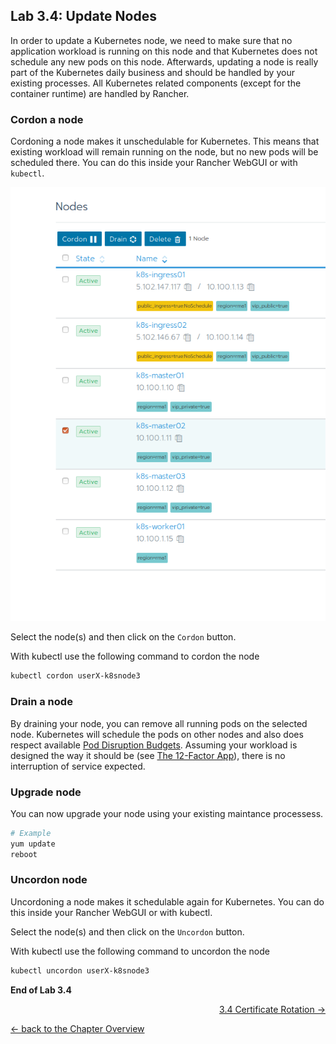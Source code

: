 ## Lab 3.4: Update Nodes

In order to update a Kubernetes node, we need to make sure that no application workload is running on this node and that Kubernetes does not schedule any new pods on this node. Afterwards, updating a node is really part of the Kubernetes daily business and should be handled by your existing processes. All Kubernetes related components (except for the container runtime) are handled by Rancher.

### Cordon a node

Cordoning a node makes it unschedulable for Kubernetes. This means that existing workload will remain running on the node, but no new pods will be scheduled there.
You can do this inside your Rancher WebGUI or with `kubectl`.

![Cordon Node](../resources/images/cordonnode.png)

Select the node(s) and then click on the `Cordon` button.

With kubectl use the following command to cordon the node

```bash
kubectl cordon userX-k8snode3
```

### Drain a node

By draining your node, you can remove all running pods on the selected node. Kubernetes will schedule the pods on other nodes and also does respect available [Pod Disruption Budgets](https://kubernetes.io/docs/concepts/workloads/pods/disruptions/#how-disruption-budgets-work). Assuming your workload is designed the way it should be (see [The 12-Factor App](https://12factor.net/)), there is no interruption of service expected.

### Upgrade node

You can now upgrade your node using your existing maintance processess. 

```bash
# Example
yum update
reboot
```

### Uncordon node

Uncordoning a node makes it schedulable again for Kubernetes. You can do this inside your Rancher WebGUI or with kubectl.

Select the node(s) and then click on the `Uncordon` button.

With kubectl use the following command to uncordon the node

```bash
kubectl uncordon userX-k8snode3
```

**End of Lab 3.4**

<p width="100px" align="right"><a href="35_certificaterotation.md"> 3.4 Certificate Rotation →</a></p>

[← back to the Chapter Overview](10_rancher.md)
